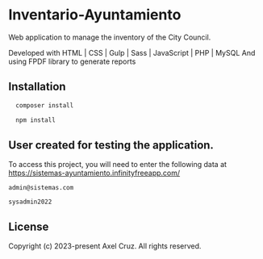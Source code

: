 # Inventario-Ayuntamiento

Web application to manage the inventory of the City Council.

Developed with HTML | CSS | Gulp | Sass | JavaScript | PHP | MySQL
And using FPDF library to generate reports




## Installation
```bash
  composer install
```
```bash
  npm install
```




## User created for testing the application.

To access this project, you will need to enter the following data at https://sistemas-ayuntamiento.infinityfreeapp.com/

`admin@sistemas.com`

`sysadmin2022`




## License

Copyright (c) 2023-present Axel Cruz. All rights reserved.


